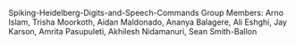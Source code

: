 Spiking-Heidelberg-Digits-and-Speech-Commands
Group Members: Arno Islam,	Trisha Moorkoth,	Aidan Maldonado,	Ananya Balagere,	Ali Eshghi,	Jay Karson,	Amrita Pasupuleti,	Akhilesh Nidamanuri,	Sean Smith-Ballon
